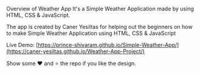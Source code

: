 

Overview of Weather App
It's a Simple Weather Application made by using HTML, CSS & JavaScript.

The app is created by Caner Yesiltas for helping out the beginners on how to make Simple Weather Application using HTML, CSS & JavaScript

Live Demo: [https://prince-shivaram.github.io/Simple-Weather-App/](https://caner-yesiltas.github.io/Weather-App-Project/)

Show some ❤️ and ⭐ the repo if you like the design.
